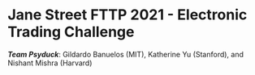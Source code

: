 # **Jane Street FTTP 2021 - Electronic Trading Challenge**

***Team Psyduck***: Gildardo Banuelos (MIT), Katherine Yu (Stanford), and Nishant Mishra (Harvard)
